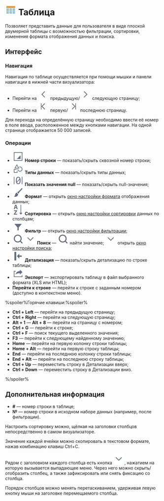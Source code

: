 # ![](../../images/icons/view_types/browse_default.svg) Таблица

Позволяет представить данные для пользователя в виде плоской двумерной таблицы с возможностью фильтрации, сортировки, изменения формата отображения данных и поиска.

## Интерфейс

### Навигация

Навигация по таблице осуществляется при помощи мышки и панели навигации в нижней части визуализатора:

* Перейти на ![](../../images/icons/toolbar-controls/prev_default.svg) предыдущую/![](../../images/icons/toolbar-controls/next_default.svg) следующую страницу;
* Перейти на ![](../../images/icons/toolbar-controls/first_default.svg) первую/![](../../images/icons/toolbar-controls/last_default.svg) последнюю страницу.

Для перехода на определённую страницу необходимо ввести её номер в поле ввода, расположенное между кнопками навигации.
На одной странице отображается 50 000 записей.

### Операции

* ![](../../images/icons/toolbar-controls/grid-row-no_default.svg) **Номер строки** — показать/скрыть сквозной номер строки;
* ![](../../images/icons/toolbar-controls/show-data-type_default.svg) **Типы данных** — показать/скрыть типы данных;
* ![](../../images/icons/toolbar-controls/null-count_default.svg) **Показать значения null** — показать/скрыть null-значения;
* ![](../../images/icons/toolbar-controls/format_default.svg) **Формат** — открыть [окно настройки формата](./format.md) отображения данных;
* ![](../../images/icons/toolbar-controls/sort-asc_default.svg) **Сортировка** — открыть [окно настройки сортировки](./sorting.md) данных по столбцам;
* ![](../../images/icons/toolbar-controls/filter_default.svg) **Фильтр** — открыть [окно настройки фильтрации](./filter.md);
* ![](../../images/icons/toolbar-controls/zoom_default.svg) ![](../../images/icons/toolbar-controls/down_default.svg) **Поиск** — ![](../../images/icons/toolbar-controls/zoom_default.svg) найти значение; ![](../../images/icons/toolbar-controls/down_default.svg) открыть [окно настройки поиска](./search.md);
* ![](../../images/icons/toolbar-controls/toggle-left-panel_default.svg) **Детализация** — показать/скрыть детализацию по строке таблицы;
* ![](../../images/icons/toolbar-controls/export_default.svg) **Экспорт** — экспортировать таблицу в файл выбранного формата (XLS или HTML);
* **Перейти к строке** — перейти к строке с заданным номером (доступно в контекстном меню).

%spoiler%Горячие клавиши:%spoiler%

* **Ctrl + Left** — перейти на предыдущую страницу;
* **Ctrl + Right** — перейти на следующую страницу;
* **Alt + 1** — **Alt + 8** — перейти на страницу с номером;
* **Ctrl + G** — перейти к строке;
* **Ctrl + F** — поиск текущего выделенного значения;
* **F3** — перейти к следующему найденному значению;
* **Home** — перейти на первую колонку строки таблицы;
* **Home + Alt** — перейти на первую строку таблицы;
* **End** — перейти на последнюю колонку строки таблицы;
* **End + Alt** — перейти на последнюю строку таблицы;
* **Ctrl + Up** — переместить строку в Детализации вверх;
* **Ctrl + Down** — переместить строку в Детализации вниз.

%/spoiler%

## Дополнительная информация

* **#** — номер строки в таблице;
* **№** — номер строки в исходном наборе данных (например, после фильтрации).

Настроить сортировку можно, щёлкая на заголовки столбцов непосредственно в самом визуализаторе.

Значение каждой ячейки можно скопировать в текстовом формате, нажав комбинацию клавиш Ctrl+C.

Рядом с заголовком каждого столбца есть кнопка ![](../../images/icons/toolbar-controls/down_default.svg), нажатием на которую вызывается выпадающее меню. Через него можно скрыть/отобразить столбец, а также зафиксировать или снять фиксацию со столбца.

Порядок столбцов можно менять перетаскиванием, удерживая левую кнопку мыши на заголовке перемещаемого столбца.
